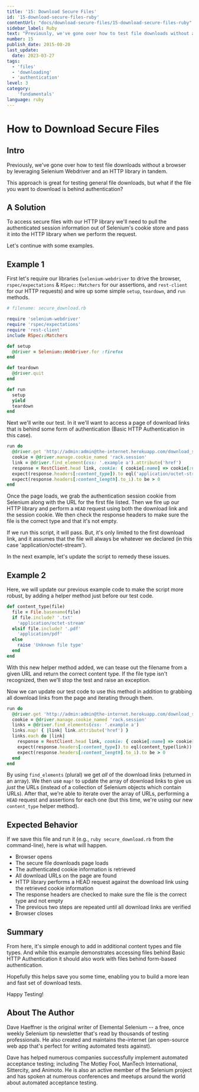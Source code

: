 ```yaml
---
title: '15: Download Secure Files'
id: '15-download-secure-files-ruby'
contentUrl: "docs/download-secure-files/15-download-secure-files-ruby"
sidebar_label: Ruby 
text: "Previously, we've gone over how to test file downloads without a browser by leveraging Selenium Webdriver and an HTTP library in tandem. This approach is great for testing general file downloads, but what if the file you want to download is behind authentication?"
number: 15
publish_date: 2015-08-20
last_update:
  date: 2023-03-27
tags:
  - 'files'
  - 'downloading'
  - 'authentication'
level: 3
category:
    'fundamentals'
language: ruby
---
```


# How to Download Secure Files

## Intro

Previously, we've gone over how to test file downloads without a browser by leveraging Selenium Webdriver and an HTTP library in tandem.

This approach is great for testing general file downloads, but what if the file you want to download is behind authentication?

## A Solution

To access secure files with our HTTP library we'll need to pull the authenticated session information out of Selenium's cookie store and pass it into the HTTP library when we perform the request.

Let's continue with some examples.

## Example 1

First let's require our libraries (`selenium-webdriver` to drive the browser, `rspec/expectations` & `RSpec::Matchers` for our assertions, and `rest-client` for our HTTP requests) and wire up some simple `setup`, `teardown`, and `run` methods.

```ruby
# filename: secure_download.rb

require 'selenium-webdriver'
require 'rspec/expectations'
require 'rest-client'
include RSpec::Matchers

def setup
  @driver = Selenium::WebDriver.for :firefox
end

def teardown
  @driver.quit
end

def run
  setup
  yield
  teardown
end
```

Next we'll write our test. In it we'll want to access a page of download links that is behind some form of authentication (Basic HTTP Authentication in this case).

```ruby
run do
  @driver.get 'http://admin:admin@the-internet.herokuapp.com/download_secure'
  cookie = @driver.manage.cookie_named 'rack.session'
  link = @driver.find_element(css: '.example a').attribute('href')
  response = RestClient.head link, cookie: { cookie[:name] => cookie[:value] }
  expect(response.headers[:content_type]).to eql('application/octet-stream')
  expect(response.headers[:content_length].to_i).to be > 0
end
```

Once the page loads, we grab the authentication session cookie from Selenium along with the URL for the first file listed. Then we fire up our HTTP library and perform a `HEAD` request using both the download link and the session cookie. We then check the response headers to make sure the file is the correct type and that it's not empty.

If we run this script, it will pass. But, it's only limited to the first download link, and it assumes that the file will always be whatever we declared (in this case 'application/octet-stream').

In the next example, let's update the script to remedy these issues.

## Example 2

Here, we will update our previous example code to make the script more robust, by adding a helper method just before our test code.

```ruby
def content_type(file)
  file = File.basename(file)
  if file.include? '.txt'
    'application/octet-stream'
  elsif file.include? '.pdf'
    'application/pdf'
  else
    raise 'Unknown file type'
  end
end
```

With this new helper method added, we can tease out the filename from a given URL and return the correct content type. If the file type isn't recognized, then we'll stop the test and raise an exception.

Now we can update our test code to use this method in addition to grabbing all download links from the page and iterating through them.

```ruby
run do
  @driver.get 'http://admin:admin@the-internet.herokuapp.com/download_secure'
  cookie = @driver.manage.cookie_named 'rack.session'
  links = @driver.find_elements(css: '.example a')
  links.map! { |link| link.attribute('href') }
  links.each do |link|
    response = RestClient.head link, cookie: { cookie[:name] => cookie[:value] }
    expect(response.headers[:content_type]).to eql(content_type(link))
    expect(response.headers[:content_length].to_i).to be > 0
  end
end
```

By using `find_elements` (plural) we get _all_ of the download links (returned in an array). We then use `map!` to update the array of download links to give us _just_ the URLs (instead of a collection of Selenium objects which contain URLs). After that, we're able to iterate over the array of URLs, performing a `HEAD` request and assertions for each one (but this time, we're using our new `content_type` helper method).

## Expected Behavior

If we save this file and run it (e.g., `ruby secure_download.rb` from the command-line), here is what will happen.

+ Browser opens
+ The secure file downloads page loads
+ The authenticated cookie information is retrieved
+ All download URLs on the page are found
+ HTTP library performs a HEAD request against the download link using the retrieved cookie information
+ The response headers are checked to make sure the file is the correct type and not empty
+ The previous two steps are repeated until all download links are verified
+ Browser closes

## Summary

From here, it's simple enough to add in additional content types and file types. And while this example demonstrates accessing files behind Basic HTTP Authentication it should also work with files behind form-based authentication.

Hopefully this helps save you some time, enabling you to build a more lean and fast set of download tests.

Happy Testing!

## About The Author

Dave Haeffner is the original writer of Elemental Selenium -- a free, once weekly Selenium tip newsletter that's read by thousands of testing professionals. He also created and maintains the-internet (an open-source web app that's perfect for writing automated tests against).

Dave has helped numerous companies successfully implement automated acceptance testing; including The Motley Fool, ManTech International, Sittercity, and Animoto. He is also an active member of the Selenium project and has spoken at numerous conferences and meetups around the world about automated acceptance testing.
